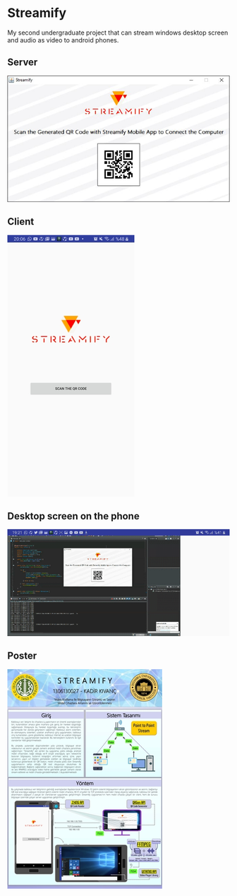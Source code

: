 # Streamify

My second undergraduate project that can stream windows desktop screen and audio as video to android phones.

## Server

![alt text](https://github.com/kivanckadir/streamify/blob/master/screenshots/server.JPG)

## Client

![alt text](https://github.com/kivanckadir/streamify/blob/master/screenshots/client.jpg)

## Desktop screen on the phone

![alt text](https://github.com/kivanckadir/streamify/blob/master/screenshots/gif.gif)

## Poster

![alt text](https://github.com/kivanckadir/streamify/blob/master/screenshots/poster.jpg)
